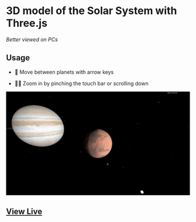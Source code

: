 # 3D model of the Solar System with Three.js

_Better viewed on PCs_

## Usage

- 🚀 Move between planets with arrow keys

- 🤏🏽 Zoom in by pinching the touch bar or scrolling down

![screenshot GIF](./images/screenshot.gif)

## [View Live](https://somtojf-three.netlify.app/)
